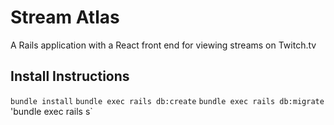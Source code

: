 # Stream Atlas
A Rails application with a React front end for viewing streams on Twitch.tv

## Install Instructions
`bundle install`
`bundle exec rails db:create`
`bundle exec rails db:migrate`
'bundle exec rails s`